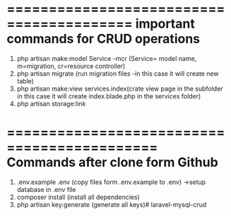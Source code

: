 =========================================
    important commands for CRUD operations
=========================================

1. php artisan make:model Service -mcr (Service= model name, m=migration, cr=resource controller)
2. php artisan migrate (run migration files -in this case it will create new table)
3. php artisan make:view services.index(crate view page in the subfolder in this case it will      create index.blade.php in the services folder)
4. php artisan storage:link

============================================
    Commands after clone form Github
============================================

1. .env.example .env (copy files form .env.example to .env)
    ->setup database in .env file
2. composer install (install all dependencies)
3. php artisan key:generate (generate all keys)#   l a r a v e l - m y s q l - c r u d  
 